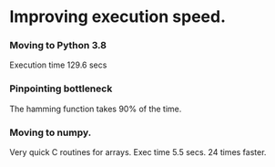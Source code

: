 # Improving execution speed.

### Moving to Python 3.8
Execution time 129.6 secs

### Pinpointing bottleneck
The hamming function takes 90% of the time.

### Moving to numpy.
Very quick C routines for arrays.
Exec time 5.5 secs. 
24 times faster.
